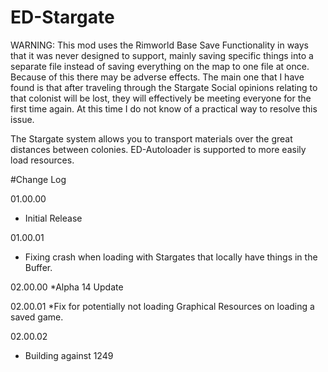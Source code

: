 # ED-Stargate
WARNING: This mod uses the Rimworld Base Save Functionality in ways that it was never designed to support, mainly saving specific things into a separate file instead of saving everything on the map to one file at once. Because of this there may be adverse effects. The main one that I have found is that after traveling through the Stargate Social opinions relating to that colonist will be lost, they will effectively be meeting everyone for the first time again. At this time I do not know of a practical way to resolve this issue.

The Stargate system allows you to transport materials over the great distances between colonies.
ED-Autoloader is supported to more easily load resources.

#Change Log

01.00.00
* Initial Release

01.00.01
* Fixing crash when loading with Stargates that locally have things in the Buffer.

02.00.00
*Alpha 14 Update

02.00.01
*Fix for potentially not loading Graphical Resources on loading a saved game.

02.00.02
* Building against 1249